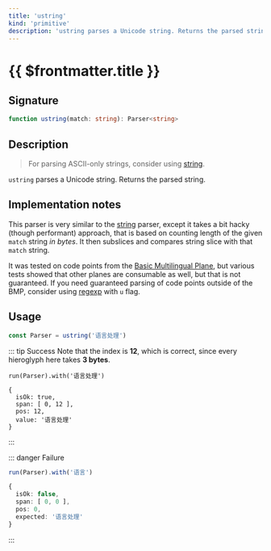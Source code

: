 ```yaml
---
title: 'ustring'
kind: 'primitive'
description: 'ustring parses a Unicode string. Returns the parsed string.'
---
```


# {{ $frontmatter.title }} <Primitive />

## Signature

```ts
function ustring(match: string): Parser<string>
```

## Description

> For parsing ASCII-only strings, consider using [string].

`ustring` parses a Unicode string. Returns the parsed string.

## Implementation notes

This parser is very similar to the [string] parser, except it takes a bit hacky (though performant) approach, that is based on counting length of the given `match` string *in bytes*. It then subslices and compares string slice with that `match` string.

It was tested on code points from the [Basic Multilingual Plane][bmp], but various tests showed that other planes are consumable as well, but that is not guaranteed. If you need guaranteed parsing of code points outside of the BMP, consider using [regexp] with `u` flag.

## Usage

```ts
const Parser = ustring('语言处理')
```

::: tip Success
Note that the index is **12**, which is correct, since every hieroglyph here takes **3 bytes**.

```ts{5}
run(Parser).with('语言处理')

{
  isOk: true,
  span: [ 0, 12 ],
  pos: 12,
  value: '语言处理'
}
```
:::

::: danger Failure
```ts
run(Parser).with('语言')

{
  isOk: false,
  span: [ 0, 0 ],
  pos: 0,
  expected: '语言处理'
}
```
:::

<!-- Links. -->

[bmp]: https://en.wikipedia.org/wiki/Plane_(Unicode)#Basic_Multilingual_Plane

<!-- Parsers. -->

[string]: ./string
[regexp]: ./regexp
